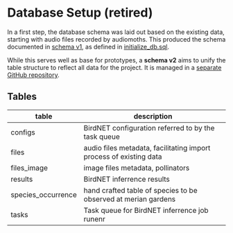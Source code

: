 # Database Setup (retired)

In a first step, the database schema was laid out based on the existing data,
starting with audio files recorded by audiomoths. This produced the schema
documented in [schema v1](./schema_v1.pgerd),
as defined in [initialize_db.sql](./initialize_db.sql).

While this serves well as base for prototypes, a __schema v2__ aims to unify
the table structure to reflect all data for the project. It is managed in a
[separate GitHub repository](https://github.com/mitwelten/mitwelten-db-backend).

## Tables

| table | description |
| - | - |
| configs | BirdNET configuration referred to by the task queue |
| files | audio files metadata, facilitating import process of existing data |
| files_image | image files metadata, pollinators |
| results | BirdNET inferrence results |
| species_occurrence | hand crafted table of species to be observed at merian gardens |
| tasks | Task queue for BirdNET inferrence job runenr |
